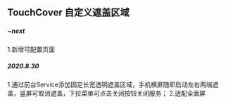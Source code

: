## TouchCover 自定义遮盖区域

##### ~next
1.新增可配置页面

##### 2020.8.30
1.通过前台Service添加固定长宽透明遮盖区域，手机横屏随即启动左右两端遮盖，竖屏可取消遮盖，下拉菜单可点击关闭按钮关闭服务；
2.适配全面屏